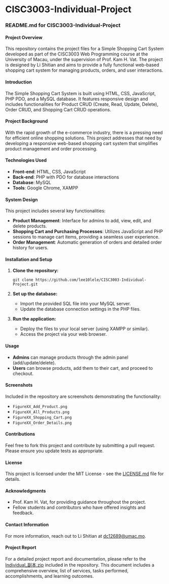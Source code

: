 # CISC3003-Individual-Project
### README.md for CISC3003-Individual-Project

#### Project Overview
This repository contains the project files for a Simple Shopping Cart System developed as part of the CISC3003 Web Programming course at the University of Macau, under the supervision of Prof. Kam H. Vat. The project is designed by Li Shitian and aims to provide a fully functional web-based shopping cart system for managing products, orders, and user interactions.

#### Introduction
The Simple Shopping Cart System is built using HTML, CSS, JavaScript, PHP PDO, and a MySQL database. It features responsive design and includes functionalities for Product CRUD (Create, Read, Update, Delete), Order CRUD, and Shopping Cart CRUD operations.

#### Project Background
With the rapid growth of the e-commerce industry, there is a pressing need for efficient online shopping solutions. This project addresses that need by developing a responsive web-based shopping cart system that simplifies product management and order processing.

#### Technologies Used
- **Front-end**: HTML, CSS, JavaScript
- **Back-end**: PHP with PDO for database interactions
- **Database**: MySQL
- **Tools**: Google Chrome, XAMPP

#### System Design
This project includes several key functionalities:
- **Product Management**: Interface for admins to add, view, edit, and delete products.
- **Shopping Cart and Purchasing Processes**: Utilizes JavaScript and PHP sessions to manage cart items, providing a seamless user experience.
- **Order Management**: Automatic generation of orders and detailed order history for users.

#### Installation and Setup
1. **Clone the repository:**
   ```
   git clone https://github.com/lee10lele/CISC3003-Individual-Project.git
   ```
2. **Set up the database:**
   - Import the provided SQL file into your MySQL server.
   - Update the database connection settings in the PHP files.

3. **Run the application:**
   - Deploy the files to your local server (using XAMPP or similar).
   - Access the project via your web browser.

#### Usage
- **Admins** can manage products through the admin panel (add/update/delete).
- **Users** can browse products, add them to their cart, and proceed to checkout.

#### Screenshots
Included in the repository are screenshots demonstrating the functionality:
- `FigureXX_Add_Product.png`
- `FigureXX_All_Products.png`
- `FigureXX_Shopping_Cart.png`
- `FigureXX_Order_Details.png`

#### Contributions
Feel free to fork this project and contribute by submitting a pull request. Please ensure you update tests as appropriate.

#### License
This project is licensed under the MIT License - see the [LICENSE.md](LICENSE.md) file for details.

#### Acknowledgments
- Prof. Kam H. Vat, for providing guidance throughout the project.
- Fellow students and contributors who have offered insights and feedback.

#### Contact Information
For more information, reach out to Li Shitian at [dc12689@umac.mo](mailto:dc12689@umac.mo).

#### Project Report
For a detailed project report and documentation, please refer to the [Individual_副本.zip](Individual_副本.zip) included in the repository. This document includes a comprehensive overview, list of services, tasks performed, accomplishments, and learning outcomes.
